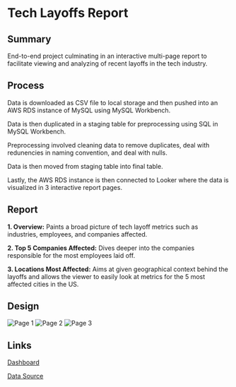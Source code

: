 # Tech Layoffs Report

Summary
---
End-to-end project culminating in an interactive multi-page report to facilitate viewing and analyzing of recent layoffs in the tech industry.

Process
---
Data is downloaded as CSV file to local storage and then pushed into an AWS RDS instance of MySQL using MySQL Workbench.

Data is then duplicated in a staging table for preprocessing using SQL in MySQL Workbench.

Preprocessing involved cleaning data to remove duplicates, deal with redunencies in naming convention, and deal with nulls.

Data is then moved from staging table into final table.

Lastly, the AWS RDS instance is then connected to Looker where the data is visualized in 3 interactive report pages.


Report
---
**1. Overview:**  Paints a broad picture of tech layoff metrics such as industries, employees, and companies affected.

**2. Top 5 Companies Affected:**  Dives deeper into the companies responsible for the most employees laid off.

**3. Locations Most Affected:**  Aims at given geographical context behind the layoffs and allows the viewer to easily look at metrics for the 5 most affected cities in the US.

Design
---
![Page 1](https://github.com/user-attachments/assets/c3a5d873-ce1d-4f95-9dd6-25bd8e56796a)
![Page 2](https://github.com/user-attachments/assets/b0917e8a-0761-4746-8498-0107eadf117e)
![Page 3](https://github.com/user-attachments/assets/df91a58f-ecb3-46a9-a5e2-fc5e44129f9a)


Links
---
[Dashboard](https://lookerstudio.google.com/reporting/3027e197-b2bb-485d-aa40-9fe468352925)

[Data Source](https://www.kaggle.com/datasets/swaptr/layoffs-2022)


